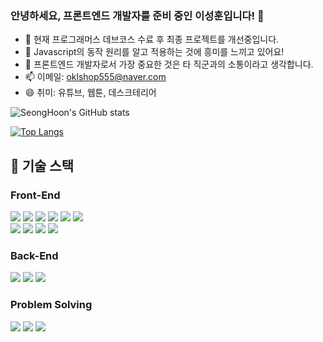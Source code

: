 ### 안녕하세요, 프론트엔드 개발자를 준비 중인 이성훈입니다! 👋

- 🔭 현재 프로그래머스 데브코스 수료 후 최종 프로젝트를 개선중입니다.
- 🌱 Javascript의 동작 원리를 알고 적용하는 것에 흥미를 느끼고 있어요!
- 👯 프론트엔드 개발자로서 가장 중요한 것은 타 직군과의 소통이라고 생각합니다.
- 📫 이메일: oklshop555@naver.com
- 😄 취미: 유튜브, 웹툰, 데스크테리어

	
![SeongHoon's GitHub stats](https://github-readme-stats.vercel.app/api?username=shlee9999&show_icons=true&theme=radical)

[![Top Langs](https://github-readme-stats.vercel.app/api/top-langs/?username=shlee9999&layout=compact&theme=radical)](https://github.com/anuraghazra/github-readme-stats)


## 🔨 기술 스택
### Front-End
<div>
	<img src="https://img.shields.io/badge/html5-E34F26?style=for-the-badge&logo=html5&logoColor=white"/> 
	<img src="https://img.shields.io/badge/CSS3-1572B6?style=for-the-badge&logo=css3&logoColor=white"/> 
	<img src="https://img.shields.io/badge/JavaScript-F7DF1E?style=for-the-badge&logo=javascript&logoColor=black"/> 
	<img src="https://img.shields.io/badge/TypeScript-3178C6?style=for-the-badge&logo=typescript&logoColor=white"/>
	<img src="https://img.shields.io/badge/React-61DAFB?style=for-the-badge&logo=react&logoColor=black"/>
	<img src="https://img.shields.io/badge/Redux-764ABC?style=for-the-badge&logo=redux&logoColor=white"/>
</div>
<div>
	<img src="https://img.shields.io/badge/Styled_components-DB7093?style=for-the-badge&logo=styled-components&logoColor=white"/>
	<img src="https://img.shields.io/badge/React_Hook_Form-EC5990?style=for-the-badge&logo=react-hook-form&logoColor=white"/>
	<img src="https://img.shields.io/badge/Tailwind_CSS-38B2AC?style=for-the-badge&logo=tailwind-css&logoColor=white"/> 
	<img src="https://img.shields.io/badge/Framer_Motion-0055FF?style=for-the-badge&logo=framer&logoColor=white"/>
</div>

### Back-End
<div>
	<img src="https://img.shields.io/badge/Node.js-339933?style=for-the-badge&logo=nodedotjs&logoColor=white"/>
	<img src="https://img.shields.io/badge/Express-000000?style=for-the-badge&logo=express&logoColor=white"/>
	<img src="https://img.shields.io/badge/MongoDB-47A248?style=for-the-badge&logo=mongodb&logoColor=white"/>
</div>

### Problem Solving
<div>
	<img src="https://img.shields.io/badge/JavaScript-F7DF1E?style=for-the-badge&logo=javascript&logoColor=black"/> 
	<img src="https://img.shields.io/badge/Python-3776AB?style=for-the-badge&logo=python&logoColor=white"/>
	<img src="https://img.shields.io/badge/Java-007396?style=for-the-badge&logo=java&logoColor=white"/>
</div>
